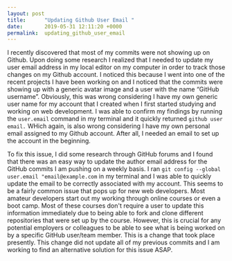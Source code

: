 ```yaml
---
layout: post
title:      "Updating Github User Email "
date:       2019-05-31 12:11:20 +0000
permalink:  updating_github_user_email
---
```



I recently discovered that most of my commits were not showing up on Github. Upon doing some research I realized that I needed to update my user email address in my local editor on my computer in order to track those changes on my Github account. I noticed this because I went into one of the recent projects I have been working on and I noticed that the commits were showing up with a generic avatar image and a user with the name “GitHub username”. Obviously, this was wrong considering I have my own generic user name for my account that I created when I first started studying and working on web development. I was able to confirm my findings by running the `user.email` command in my terminal and it quickly returned `github user email.` WHich again, is also wrong considering I have my own personal email assigned to my Github account. After all, I needed an email to set up the account in the beginning. 

To fix this issue, I did some research through GitHub forums and I found that there was an easy way to update the author email address for the GitHub commits I am pushing on a weekly basis. I ran `git config --global user.email "email@example.com` in my terminal and I was able to quickly update the email to be correctly associated with my account. This seems to be a fairly common issue that pops up for new web developers. Most amateur developers start out my working through online courses or even a boot camp. Most of these courses don't require a user to update this information immediately due to being able to fork and clone different repositories that were set up by the course. However, this is crucial for any potential employers or colleagues to be able to see what is being worked on by a specific GitHub user/team member. This is a change that took place presently. This change did not update all of my previous commits and I am working to find an alternative solution for this issue ASAP.
